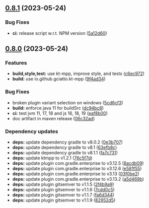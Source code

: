 ## [0.8.1](https://github.com/gciatto/kt-math/compare/0.8.0...0.8.1) (2023-05-24)


### Bug Fixes

* **ci:** release script w.r.t. NPM version ([5a12d60](https://github.com/gciatto/kt-math/commit/5a12d601a83a5403cf2bfa4bd97f45fa791e86e1))

## [0.8.0](https://github.com/gciatto/kt-math/compare/0.7.4...0.8.0) (2023-05-24)


### Features

* **build,style,test:** use kt-mpp, improve style, and tests ([c6ec972](https://github.com/gciatto/kt-math/commit/c6ec9727709526c4ff5e897d1f01b89180c818c1))
* **build:** use io.github.gciatto.kt-mpp ([9f4ad34](https://github.com/gciatto/kt-math/commit/9f4ad34882728578cc61f353d39632741bc4cb7a))


### Bug Fixes

* broken plugin variant selection on windows ([5cd6cf3](https://github.com/gciatto/kt-math/commit/5cd6cf394b364884fb445c3cde27799cc9398b5d))
* **build:** enforce java 11 for buildSrc ([dc94bc8](https://github.com/gciatto/kt-math/commit/dc94bc8d71fc86e32f494586b091b9daecde069d))
* **ci:** test jvm 11, 17, 18 and js 16, 18, 19 ([eaf8b00](https://github.com/gciatto/kt-math/commit/eaf8b002ab4d6ab9d5b1c178745c1006b220bbb5))
* doc artifact in maven release ([06c32ad](https://github.com/gciatto/kt-math/commit/06c32adab61abb55dad2915ede3903185c602330))


### Dependency updates

* **deps:** update dependency gradle to v8.0.2 ([0e3b707](https://github.com/gciatto/kt-math/commit/0e3b707887db7afb17357a249c6793b72a75640d))
* **deps:** update dependency gradle to v8.1 ([63efb8c](https://github.com/gciatto/kt-math/commit/63efb8c096cb0ec895561ac697f5dcc26cda4777))
* **deps:** update dependency gradle to v8.1.1 ([fa7c731](https://github.com/gciatto/kt-math/commit/fa7c731773e348f1279ad8a2f3b256af8e942abe))
* **deps:** update ktmpp to v1.2.1 ([76c5f7d](https://github.com/gciatto/kt-math/commit/76c5f7d9e47da9295b4c61dd385352bac154c34c))
* **deps:** update plugin com.gradle.enterprise to v3.12.5 ([8acdb09](https://github.com/gciatto/kt-math/commit/8acdb0957266a8de153cbf1ea0e83d1a7be830a3))
* **deps:** update plugin com.gradle.enterprise to v3.12.6 ([e581f55](https://github.com/gciatto/kt-math/commit/e581f550e886c2c1936d5c472281e10bb06969ff))
* **deps:** update plugin com.gradle.enterprise to v3.13 ([03f0be2](https://github.com/gciatto/kt-math/commit/03f0be2efd975a63decd53eb51bdd4998a3f1340))
* **deps:** update plugin com.gradle.enterprise to v3.13.2 ([a5d469b](https://github.com/gciatto/kt-math/commit/a5d469b2c0d3a1695d8cdd4e8f61acdebd98342d))
* **deps:** update plugin gitsemver to v1.1.5 ([2f4b9a9](https://github.com/gciatto/kt-math/commit/2f4b9a97535e53eaab42f5965710bfcfca3a740f))
* **deps:** update plugin gitsemver to v1.1.6 ([7cdd0c5](https://github.com/gciatto/kt-math/commit/7cdd0c54cc1f1ebfd1fef162f3898bb9beeef4a0))
* **deps:** update plugin gitsemver to v1.1.7 ([fa6d344](https://github.com/gciatto/kt-math/commit/fa6d34415c728da72991322539d9cc7d96494c53))
* **deps:** update plugin gitsemver to v1.1.9 ([82952d5](https://github.com/gciatto/kt-math/commit/82952d57f80eb11ee42cac0f04ce58dcc9602650))
